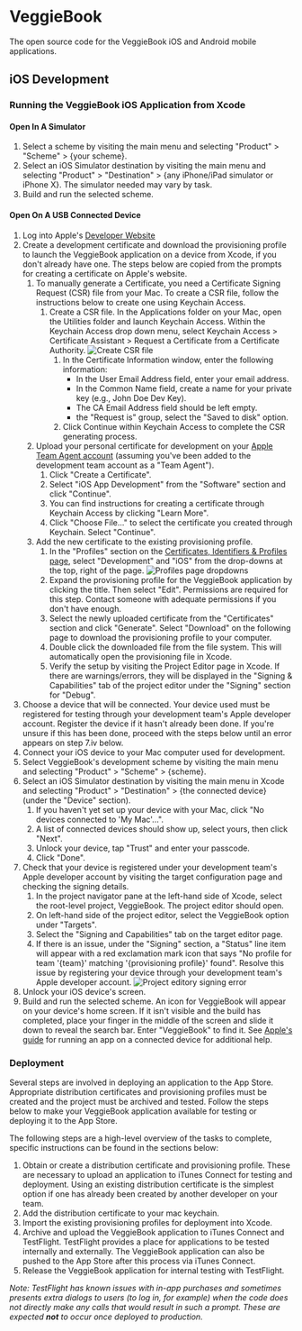 # VeggieBook
The open source code for the VeggieBook iOS and Android mobile applications.

## iOS Development
### Running the VeggieBook iOS Application from Xcode
#### Open In A Simulator
1. Select a scheme by visiting the main menu and selecting "Product" > "Scheme" > {your scheme}.
2. Select an iOS Simulator destination by visiting the main menu and selecting "Product" > "Destination" > {any iPhone/iPad simulator or iPhone X}. The simulator needed may vary by task.
3. Build and run the selected scheme.
#### Open On A USB Connected Device
1. Log into Apple's [Developer Website](https://developer.apple.com/sign-in-with-apple/)
2. Create a development certificate and download the provisioning profile to launch the VeggieBook application on a device from Xcode, if you don't already have one. The steps below are copied from the prompts for creating a certificate on Apple's website.
    1. To manually generate a Certificate, you need a Certificate Signing Request (CSR) file from your Mac. To create a CSR file, follow the instructions below to create one using Keychain Access.
        1. Create a CSR file. In the Applications folder on your Mac, open the Utilities folder and launch Keychain Access. Within the Keychain Access drop down menu, select Keychain Access > Certificate Assistant > Request a Certificate from a Certificate Authority.
        ![Create CSR file](https://github.com/VeggieBookOpenSource/VeggieBook/blob/master/readmeImages/createCSR.png)
            1. In the Certificate Information window, enter the following information:
                - In the User Email Address field, enter your email address.
                - In the Common Name field, create a name for your private key (e.g., John Doe Dev Key).
                - The CA Email Address field should be left empty.
                -  the "Request is" group, select the "Saved to disk" option.
            2. Click Continue within Keychain Access to complete the CSR generating process.
    2. Upload your personal certificate for development on your [Apple Team Agent account](https://developer.apple.com/account/ios/certificate/create) (assuming you've been added to the development team account as a "Team Agent").
        1. Click "Create a Certificate".
        1. Select "iOS App Development" from the "Software" section and click "Continue".
        2. You can find instructions for creating a certificate through Keychain Access by clicking "Learn More".
        3. Click "Choose File..." to select the certificate you created through Keychain. Select "Continue".
    3. Add the new certificate to the existing provisioning profile.
        1. In the "Profiles" section on the [Certificates, Identifiers & Profiles page](https://developer.apple.com/account/ios/profile/), select "Development" and "iOS" from the drop-downs at the top, right of the page.
        ![Profiles page dropdowns](https://github.com/VeggieBookOpenSource/VeggieBook/blob/master/readmeImages/profilesPage.png)
        2. Expand the provisioning profile for the VeggieBook application by clicking the title. Then select "Edit". Permissions are required for this step. Contact someone with adequate permissions if you don't have enough.
        3. Select the newly uploaded certificate from the "Certificates" section and click "Generate". Select "Download" on the following page to download the provisioning profile to your computer.
        4. Double click the downloaded file from the file system. This will automatically open the provisioning file in Xcode.
        5. Verify the setup by visiting the Project Editor page in Xcode. If there are warnings/errors, they will be displayed in the "Signing & Capabilities" tab of the project editor under the "Signing" section for "Debug".
3. Choose a device that will be connected. Your device used must be registered for testing through your development team's Apple developer account. Register the device if it hasn't already been done. If you're unsure if this has been done, proceed with the steps below until an error appears on step 7.iv below.
4. Connect your iOS device to your Mac computer used for development.
5. Select VeggieBook's development scheme by visiting the main menu and selecting "Product" > "Scheme" > {scheme}.
6. Select an iOS Simulator destination by visiting the main menu in Xcode and selecting "Product" > "Destination" > {the connected device} (under the "Device" section).
    1. If you haven't yet set up your device with your Mac, click "No devices connected to 'My Mac'...".
    2. A list of connected devices should show up, select yours, then click "Next".
    3. Unlock your device, tap "Trust" and enter your passcode.
    4. Click "Done".
7. Check that your device is registered under your development team's Apple developer account by visiting the target configuration page and checking the signing details.
    1. In the project navigator pane at the left-hand side of Xcode, select the root-level project, VeggieBook. The project editor should open.
    2. On left-hand side of the project editor, select the VeggieBook option under "Targets".
    3. Select the "Signing and Capabilities" tab on the target editor page.
    4. If there is an issue, under the "Signing" section, a "Status" line item will appear with a red exclamation mark icon that says "No profile for team '{team}' matching '{provisioning profile}' found". Resolve this issue by registering your device through your development team's Apple developer account.
    ![Project editory signing error](https://github.com/VeggieBookOpenSource/VeggieBook/blob/master/readmeImages/projectEditorSigningError.png)
8. Unlock your iOS device's screen.
9. Build and run the selected scheme. An icon for VeggieBook will appear on your device's home screen. If it isn't visible and the build has completed, place your finger in the middle of the screen and slide it down to reveal the search bar. Enter "VeggieBook" to find it.
See [Apple's guide](https://help.apple.com/xcode/mac/9.0/index.html?localePath=en.lproj#/dev5a825a1ca) for running an app on a connected device for additional help.

### Deployment
Several steps are involved in deploying an application to the App Store. Appropriate distribution certificates and provisioning profiles must be created and the project must be archived and tested. Follow the steps below to make your VeggieBook application available for testing or deploying it to the App Store.

The following steps are a high-level overview of the tasks to complete, specific instructions can be found in the sections below:
1. Obtain or create a distribution certificate and provisioning profile. These are necessary to upload an application to iTunes Connect for testing and deployment. Using an existing distribution certificate is the simplest option if one has already been created by another developer on your team.
2. Add the distribution certificate to your mac keychain.
3. Import the existing provisioning profiles for deployment into Xcode.
4. Archive and upload the VeggieBook application to iTunes Connect and TestFlight. TestFlight provides a place for applications to be tested internally and externally. The VeggieBook application can also be pushed to the App Store after this process via iTunes Connect.
5. Release the VeggieBook application for internal testing with TestFlight.

*Note: TestFlight has known issues with in-app purchases and sometimes presents extra dialogs to users (to log in, for example) when the code does not directly make any calls that would result in such a prompt. These are expected **not** to occur once deployed to production.*
